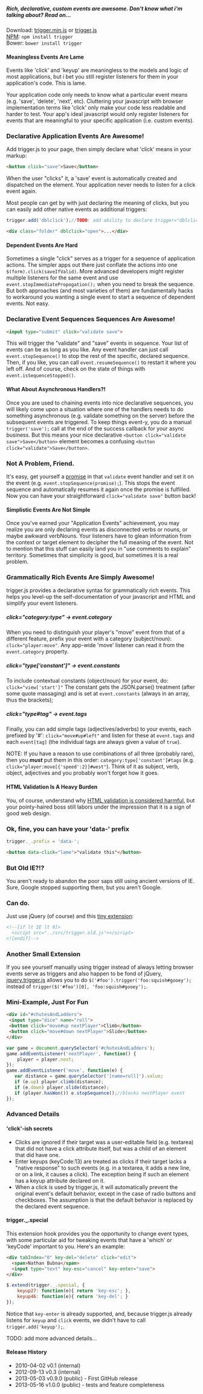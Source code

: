 ##### Rich, declarative, custom events are awesome. Don't know what i'm talking about? Read on...

Download: [trigger.min.js][prod]  or  [trigger.js][dev]  
[NPM][npm]: ```npm install trigger```  
Bower: ```bower install trigger```  

[prod]: https://raw.github.com/nbubna/trigger/master/dist/trigger.min.js
[dev]: https://raw.github.com/nbubna/trigger/master/dist/trigger.js
[npm]: https://npmjs.org/package/trigger

#### Meaningless Events Are Lame
Events like 'click' and 'keyup' are meaningless to the models and logic of most applications,
but i bet you still register listeners for them in your application's code. This is lame.

Your application code only needs to know what a particular event means
(e.g. 'save', 'delete', 'next', etc). Cluttering your javascript with browser
implementation terms like 'click' only make your code less readable and harder
to test.  Your app's ideal javascript would only register listeners for 
events that are meaningful to your specific application (i.e. custom events).

### Declarative Application Events Are Awesome!
Add trigger.js to your page, then simply declare what 'click' means in your markup:
```html
<button click="save">Save</button>
```
When the user "clicks" it, a 'save' event is automatically created and dispatched on the element.
Your application never needs to listen for a click event again.

Most people can get by with just declaring the meaning of clicks,
but you can easily add other native events as additional triggers:  
```javascript
trigger.add('dblclick');//TODO: add ability to declare trigger="dblclick" on <html>
```
```html
<div class="folder" dblclick="open">...</div>
```


#### Dependent Events Are Hard
Sometimes a single "click" serves as a trigger for a sequence of application actions.
The simpler apps out there just conflate the actions into one ```$(form).click(saveIfValid)```.
More advanced developers might register multiple listeners for the same event and
use ```event.stopImmediatePropogation();``` when you need to break the sequence.
But both approaches (and most varieties of them) are fundamentally hacks to workaround
you wanting a single event to start a sequence of dependent events. Not easy.

### Declarative Event Sequences Sequences Are Awesome!
```html
<input type="submit" click="validate save">
```
This will trigger the "validate" and "save" events in sequence.
Your list of events can be as long as you like. Any event handler can just call
```event.stopSequence()``` to stop the rest of the specific, declared sequence.
Then, if you like, you can call ```event.resumeSequence()``` to restart it where you left off.
And of course, check on the state of things with ```event.isSequenceStopped()```.


#### What About Asynchronous Handlers?!
Once you are used to chaining events into nice declarative sequences,
you will likely come upon a situation where one of the handlers needs to do something
asynchronous (e.g. validate something on the server) before the subsequent events are
triggered. To keep things event-y, you do a manual ```trigger('save');``` call at
the end of the success callback for your async business.  But this means your nice
declarative ```<button click="validate save">Save</button>``` element becomes a
confusing ```<button click="validate">Save</button>```.

### Not A Problem, Friend.
It's easy, get yourself a [promise][] in that ```validate``` event handler and set it
on the event (e.g. ```event.stopSequence(promise);```). This stops the event sequence
and automatically resumes it again once the promise is fulfilled. Now you
can have your straightforward ```click="validate save"``` button back!

[promise]: http://wiki.commonjs.org/wiki/Promises/A


#### Simplistic Events Are Not Simple
Once you've earned your "Application Events" achievement, you may realize you are only declaring
events as disconnected verbs or nouns, or maybe awkward verbNouns. Your listeners have to
glean information from the context or target element to decipher the full meaning of the event.
Not to mention that this stuff can easily land you in "use comments to explain" territory.
Sometimes that simplicity is good, but sometimes it is a real problem.

### Grammatically Rich Events Are Simply Awesome!
trigger.js provides a declarative syntax for grammatically rich events.
This helps you level-up the self-documentation of your javascript and HTML
and simplify your event listeners.

##### click="category:type" -> event.category
When you need to distinguish your player's "move" event from that of a different feature,
prefix your event with a category (subject/noun): ```click="player:move"```.
Any app-wide 'move' listener can read it from the ```event.category``` property.

##### click="type['constant']" -> event.constants
To include contextual constants (object/noun) for your event, do: ```click="view['start']"```
The constant gets the JSON.parse() treatment (after some quote massaging) and
is set at ```event.constants``` (always in an array, thus the brackets);

##### click="type#tag" -> event.tags
Finally, you can add simple tags (adjectives/adverbs) to your events, each prefixed by '#':
```click="move#up#left"``` and listen for these at ```event.tags``` and each ```event[tag]```
(the individual tags are always given a value of ```true```).

NOTE: If you have a reason to use combinations of all three (probably rare),
then you ***must*** put them in this order: ```category:type['constant']#tags```
(e.g. ```click="player:move[{'speed':2}]#west"```).
Think of it as subject, verb, object, adjectives and you probably won't forget how it goes.



#### HTML Validation Is A Heavy Burden
You, of course, understand why [HTML validation is considered harmful][invalid],
but your pointy-haired boss still labors under the impression that it is a sign of good web design.

### Ok, fine, you can have your 'data-' prefix
```javascript
trigger._.prefix = 'data-';
```
```html
<button data-click="lame">"validate this"</button>
```

[invalid]: http://wheelcode.blogspot.com/2012/07/html-validation-is-bad.html

### But Old IE?!?
You aren't ready to abandon the poor saps still using ancient versions of IE.
Sure, Google stopped supporting them, but you aren't Google.

### Can do.
Just use jQuery (of course) and this [tiny extension][old]:
```html
<!--[if lt IE lt 9]>
  <script src="../src/trigger.old.js"></script>
<![endif]-->
```

[old]: https://raw.github.com/nbubna/trigger/master/src/trigger.old.js

### Another Small Extension
If you see yourself manually using trigger instead of always letting browser events
serve as triggers and also happen to be fond of jQuery, [jquery.trigger.js][jquery]
allows you to do ```$('#foo').trigger('foo:squish#gooey');``` instead of
```trigger($('#foo')[0], 'foo:squish#gooey');```.

[jquery]: https://raw.github.com/nbubna/trigger/master/src/jquery.trigger.js


### Mini-Example, Just For Fun
```html
<div id="#chutesAndLadders">
 <input type="dice" name="roll">
 <button click="move#up nextPlayer">Climb</button>  
 <button click="move#down nextPlayer">Slide</button>
</div>
```
```javascript
var game = document.querySelector('#chutesAndLadders');
game.addEventListener('nextPlayer', function() {
    player = player.next;
});
game.addEventListener('move', function(e) {
   var distance = game.querySelector('[name=roll]').value;
   if (e.up) player.climb(distance);
   if (e.down) player.slide(distance);
   if (player.hasWon()) e.stopSequence();//blocks nextPlayer event
});
```
  

### Advanced Details
#### 'click'-ish secrets
 * Clicks are ignored if their target was a user-editable field (e.g. textarea) that did not
have a click attribute itself, but was a child of an element that did have one.
 * Enter keyups (keyCode:13) are treated as clicks if their target lacks a "native response"
to such events (e.g. in a textarea, it adds a new line, or on a link, it causes a click).
The exception being if such an element has a keyup attribute declared on it.
 * When a click is used by trigger.js, it will automatically prevent the original event's
default behavior, except in the case of radio buttons and checkboxes. The assumption is
that the default behavior is replaced by the declared event sequence.

#### trigger._.special
This extension hook provides you the opportunity to change event types, with some particular
aid for tweaking events that have a 'which' or 'keyCode' important to you. Here's an example:

```html
<div tabIndex="0" key-del="delete" click="edit">
  <span>Nathan Bubna</span>
  <input type="text" key-esc="cancel" key-enter="save">
</div>
```
```javascript
$.extend(trigger._.special, {
    keyup27: function(e){ return 'key-esc'; },
    keyup46: function(e){ return 'key-del'; }
});
```
Notice that ```key-enter``` is already supported, and, because trigger.js already listens
for ```keyup``` and ```click``` events, we didn't have to call ```trigger.add('keyup');```.

TODO: add more advanced details...


#### Release History
* 2010-04-02 v0.1 (internal)
* 2012-09-13 v0.3 (internal)
* 2013-05-03 v0.9.0 (public) - First GitHub release
* 2013-05-16 v1.0.0 (public) - tests and feature completeness
